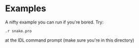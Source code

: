 Examples
========
A nifty example you can run if you're bored.  Try:

    .r snake.pro

at the IDL command prompt (make sure you're in this directory)
